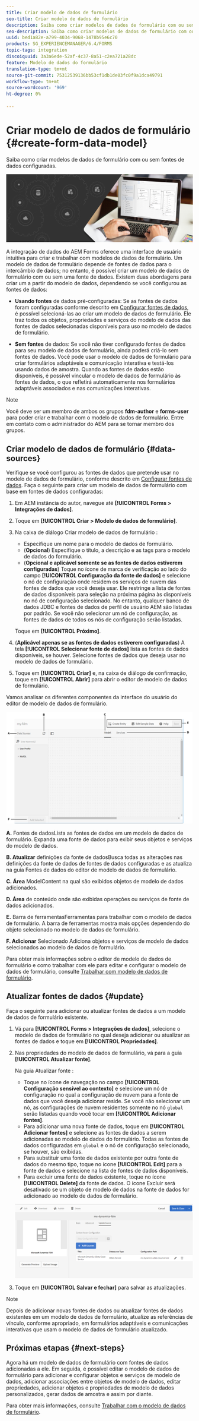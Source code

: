 ```yaml
---
title: Criar modelo de dados de formulário
seo-title: Criar modelo de dados de formulário
description: Saiba como criar modelos de dados de formulário com ou sem fontes de dados configuradas.
seo-description: Saiba como criar modelos de dados de formulário com ou sem fontes de dados configuradas.
uuid: bed1a82e-a799-4034-9068-1478b95e6c70
products: SG_EXPERIENCEMANAGER/6.4/FORMS
topic-tags: integration
discoiquuid: 3a3a6ede-52af-4c37-8a51-c2ea721a28dc
feature: Modelo de dados do formulário
translation-type: tm+mt
source-git-commit: 75312539136bb53cf1db1de03fc0f9a1dca49791
workflow-type: tm+mt
source-wordcount: '969'
ht-degree: 0%

---
```



# Criar modelo de dados de formulário {#create-form-data-model}

Saiba como criar modelos de dados de formulário com ou sem fontes de dados configuradas.

![](do-not-localize/data-integeration.png)

A integração de dados do AEM Forms oferece uma interface de usuário intuitiva para criar e trabalhar com modelos de dados de formulário. Um modelo de dados de formulário depende de fontes de dados para o intercâmbio de dados; no entanto, é possível criar um modelo de dados de formulário com ou sem uma fonte de dados. Existem duas abordagens para criar um a partir do modelo de dados, dependendo se você configurou as fontes de dados:

* **Usando fontes** de dados pré-configuradas: Se as fontes de dados foram configuradas conforme descrito em  [Configurar fontes de dados](/help/forms/using/configure-data-sources.md), é possível selecioná-las ao criar um modelo de dados de formulário. Ele traz todos os objetos, propriedades e serviços do modelo de dados das fontes de dados selecionadas disponíveis para uso no modelo de dados de formulário.

* **Sem fontes** de dados: Se você não tiver configurado fontes de dados para seu modelo de dados de formulário, ainda poderá criá-lo sem fontes de dados. Você pode usar o modelo de dados de formulário para criar formulários adaptáveis e comunicação interativa e testá-los usando dados de amostra. Quando as fontes de dados estão disponíveis, é possível vincular o modelo de dados de formulário às fontes de dados, o que refletirá automaticamente nos formulários adaptáveis associados e nas comunicações interativas.

>[!NOTE]
>
>Você deve ser um membro de ambos os grupos **fdm-author** e **forms-user** para poder criar e trabalhar com o modelo de dados de formulário. Entre em contato com o administrador do AEM para se tornar membro dos grupos.

## Criar modelo de dados de formulário {#data-sources}

Verifique se você configurou as fontes de dados que pretende usar no modelo de dados de formulário, conforme descrito em [Configurar fontes de dados](/help/forms/using/configure-data-sources.md). Faça o seguinte para criar um modelo de dados de formulário com base em fontes de dados configuradas:

1. Em AEM instância do autor, navegue até **[!UICONTROL Forms > Integrações de dados]**.
1. Toque em **[!UICONTROL Criar > Modelo de dados de formulário]**.
1. Na caixa de diálogo Criar modelo de dados de formulário :

   * Especifique um nome para o modelo de dados de formulário.
   * (**Opcional**) Especifique o título, a descrição e as tags para o modelo de dados do formulário.
   * (**Opcional e aplicável somente se as fontes de dados estiverem configuradas**) Toque no ícone de marca de verificação ao lado do campo **[!UICONTROL Configuração da fonte de dados]** e selecione o nó de configuração onde residem os serviços de nuvem das fontes de dados que você deseja usar. Ele restringe a lista de fontes de dados disponíveis para seleção na próxima página às disponíveis no nó de configuração selecionado. No entanto, qualquer banco de dados JDBC e fontes de dados de perfil de usuário AEM são listadas por padrão. Se você não selecionar um nó de configuração, as fontes de dados de todos os nós de configuração serão listadas.

   Toque em **[!UICONTROL Próximo]**.

1. (**Aplicável apenas se as fontes de dados estiverem configuradas**) A tela **[!UICONTROL Selecionar fonte de dados]** lista as fontes de dados disponíveis, se houver. Selecione fontes de dados que deseja usar no modelo de dados de formulário.
1. Toque em **[!UICONTROL Criar]** e, na caixa de diálogo de confirmação, toque em **[!UICONTROL Abrir]** para abrir o editor de modelo de dados de formulário.

Vamos analisar os diferentes componentes da interface do usuário do editor de modelo de dados de formulário.

![Um modelo de dados de formulário com três fontes de dados - um serviço RESTful, AEM perfil de usuário e um RDBMS](assets/fdm-ui.png)

**A.** Fontes de dadosLista as fontes de dados em um modelo de dados de formulário. Expanda uma fonte de dados para exibir seus objetos e serviços do modelo de dados.

**B. Atualizar** definições da fonte de dadosBusca todas as alterações nas definições da fonte de dados de fontes de dados configuradas e as atualiza na guia Fontes de dados do editor de modelo de dados de formulário.

**C. Área** ModelContent na qual são exibidos objetos de modelo de dados adicionados.

**D. Área** de conteúdo onde são exibidas operações ou serviços de fonte de dados adicionados.

**E.** Barra de ferramentasFerramentas para trabalhar com o modelo de dados de formulário. A barra de ferramentas mostra mais opções dependendo do objeto selecionado no modelo de dados de formulário.

**F. Adicionar** Selecionado Adiciona objetos e serviços de modelo de dados selecionados ao modelo de dados de formulário.

Para obter mais informações sobre o editor de modelo de dados de formulário e como trabalhar com ele para editar e configurar o modelo de dados de formulário, consulte [Trabalhar com modelo de dados de formulário](/help/forms/using/work-with-form-data-model.md).

## Atualizar fontes de dados {#update}

Faça o seguinte para adicionar ou atualizar fontes de dados a um modelo de dados de formulário existente.

1. Vá para **[!UICONTROL Forms > Integrações de dados]**, selecione o modelo de dados de formulário no qual deseja adicionar ou atualizar as fontes de dados e toque em **[!UICONTROL Propriedades]**.
1. Nas propriedades do modelo de dados de formulário, vá para a guia **[!UICONTROL Atualizar fonte]**.

   Na guia Atualizar fonte :

   * Toque no ícone de navegação no campo **[!UICONTROL Configuração sensível ao contexto]** e selecione um nó de configuração no qual a configuração de nuvem para a fonte de dados que você deseja adicionar reside. Se você não selecionar um nó, as configurações de nuvem residentes somente no nó `global` serão listadas quando você tocar em **[!UICONTROL Adicionar fontes]**.
   * Para adicionar uma nova fonte de dados, toque em **[!UICONTROL Adicionar fontes]** e selecione as fontes de dados a serem adicionadas ao modelo de dados do formulário. Todas as fontes de dados configuradas em `global` e o nó de configuração selecionado, se houver, são exibidas.
   * Para substituir uma fonte de dados existente por outra fonte de dados do mesmo tipo, toque no ícone **[!UICONTROL Edit]** para a fonte de dados e selecione na lista de fontes de dados disponíveis.
   * Para excluir uma fonte de dados existente, toque no ícone **[!UICONTROL Delete]** da fonte de dados. O ícone Excluir será desativado se um objeto de modelo de dados na fonte de dados for adicionado ao modelo de dados de formulário.

   ![fdm-properties](assets/fdm-properties.png)

1. Toque em **[!UICONTROL Salvar e fechar]** para salvar as atualizações.

>[!NOTE]
>
>Depois de adicionar novas fontes de dados ou atualizar fontes de dados existentes em um modelo de dados de formulário, atualize as referências de vínculo, conforme apropriado, em formulários adaptáveis e comunicações interativas que usam o modelo de dados de formulário atualizado.

## Próximas etapas {#next-steps}

Agora há um modelo de dados de formulário com fontes de dados adicionadas a ele. Em seguida, é possível editar o modelo de dados de formulário para adicionar e configurar objetos e serviços de modelo de dados, adicionar associações entre objetos de modelo de dados, editar propriedades, adicionar objetos e propriedades de modelo de dados personalizados, gerar dados de amostra e assim por diante.

Para obter mais informações, consulte [Trabalhar com o modelo de dados de formulário](/help/forms/using/work-with-form-data-model.md).

